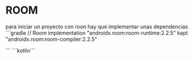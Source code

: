 # ROOM
para iniciar un proyecto con roon hay que implementar unas dependencias 
´´´gradle
// Room
implementation "androidx.room:room-runtime:2.2.5"
kapt "androidx.room:room-compiler:2.2.5"


´´´
´´´kotlin´´´

